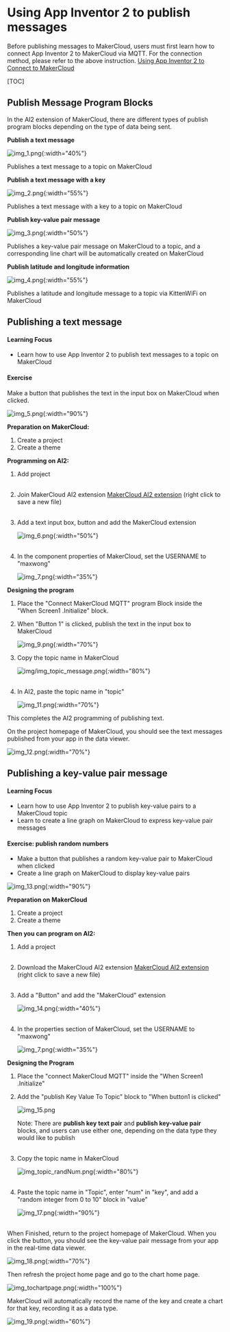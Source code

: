 # Using App Inventor 2 to publish messages
Before publishing messages to MakerCloud, users must first learn how to connect App Inventor 2 to MakerCloud via MQTT. For the connection method, please refer to the above instruction.
[Using App Inventor 2 to Connect to MakerCloud](../../ch4_connect/ai2/connect_ai2.md)

[TOC]

## Publish Message Program Blocks
In the AI2 extension of MakerCloud, there are different types of publish program blocks depending on the type of data being sent.

**Publish a text message**

![img_1.png](img/img_1.png){:width="40%"}

Publishes a text message to a topic on MakerCloud

**Publish a text message with a key**

![img_2.png](img/img_2.png){:width="55%"}

Publishes a text message with a key to a topic on MakerCloud

**Publish key-value pair message**

![img_3.png](img/img_3.png){:width="50%"}

Publishes a key-value pair message on MakerCloud to a topic, and a corresponding line chart will be automatically created on MakerCloud

**Publish latitude and longitude information**

![img_4.png](img/img_4.png){:width="55%"}

Publishes a latitude and longitude message to a topic via KittenWiFi on MakerCloud

## Publishing a text message
#### Learning Focus
- Learn how to use App Inventor 2 to publish text messages to a topic on MakerCloud

#### Exercise
Make a button that publishes the text in the input box on MakerCloud when clicked.

![img_5.png](img/img_5.png){:width="90%"}

**Preparation on MakerCloud:**

1. Create a project
2. Create a theme

**Programming on AI2:**

1. Add project
   </br></br>
2. Join MakerCloud AI2 extension
   [MakerCloud AI2 extension](../../ch4_connect/ai2/extension/scale.MakerCloud.aix) (right click to save a new file)
   </br></br>
3. Add a text input box, button and add the MakerCloud extension
   
   ![img_6.png](img/img_6.png){:width="50%"}
   </br></br>
   
4. In the component properties of MakerCloud, set the USERNAME to "maxwong"
   
   ![img_7.png](img/img_7.png){:width="35%"}

**Designing the program**

1. Place the "Connect MakerCloud MQTT" program Block inside the "When Screen1 .Initialize" block.
2. When "Button 1" is clicked, publish the text in the input box to MakerCloud
   
   ![img_9.png](img/img_9.png){:width="70%"}
   
3. Copy the topic name in MakerCloud
   
   ![img/img_topic_message.png](img/img_topic_message.png){:width="80%"}
   </br></br>
   
4. In AI2, paste the topic name in "topic"
   
   ![img_11.png](img/img_11.png){:width="70%"}

This completes the AI2 programming of publishing text.

On the project homepage of MakerCloud, you should see the text messages published from your app in the data viewer.

![img_12.png](img/img_12.png){:width="70%"}

## Publishing a key-value pair message
#### Learning Focus
- Learn how to use App Inventor 2 to publish key-value pairs to a MakerCloud topic
- Learn to create a line graph on MakerCloud to express key-value pair messages

#### Exercise: publish random numbers
- Make a button that publishes a random key-value pair to MakerCloud when clicked
- Create a line graph on MakerCloud to display key-value pairs

![img_13.png](img/img_13.png){:width="90%"}

**Preparation on MakerCloud**

1. Create a project
2. Create a theme

**Then you can program on AI2:**

1. Add a project
   </br></br>
2. Download the MakerCloud AI2 extension
   [MakerCloud AI2 extension](../../ch4_connect/ai2/extension/scale.MakerCloud.aix) (right click to save a new file)
   </br></br>
3. Add a "Button" and add the "MakerCloud" extension
   
   ![img_14.png](img/img_14.png){:width="40%"}
   </br></br>
   
4. In the properties section of MakerCloud, set the USERNAME to "maxwong"
   
   ![img_7.png](img/img_7.png){:width="35%"}
   
**Designing the Program**

1. Place the "connect MakerCloud MQTT" inside the "When Screen1 .Initialize"
2. Add the "publish Key Value To Topic" block to "When button1 is clicked"
   
   ![img_15.png](img/img_15.png)
   
   Note: There are **publish key text pair** and **publish key-value pair** blocks, and users can use either one, depending on the data type they would like to publish
   </br></br>
3. Copy the topic name in MakerCloud
   
   ![img_topic_randNum.png](img/img_topic_randNum.png){:width="80%"}
   </br></br>
   
4. Paste the topic name in "Topic", enter "num" in "key", and add a "random integer from 0 to 10" block in "value"
   
   ![img_17.png](img/img_17.png){:width="90%"}
   </br></br>

When Finished, return to the project homepage of MakerCloud.
When you click the button, you should see the key-value pair message from your app in the real-time data viewer.

![img_18.png](img/img_18.png){:width="70%"}

Then refresh the project home page and go to the chart home page.

![img_tochartpage.png](img/img_tochartpage.png){:width="100%"}

MakerCloud will automatically record the name of the key and create a chart for that key, recording it as a data type.

![img_19.png](img/img_19.png){:width="60%"}